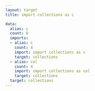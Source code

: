 ```yaml
---
layout: target
title: import collections as c

data:
  alias: c
  count: 8
  imports:
  - alias: c
    count: 4
    import: import collections as c
    target: collections
  - alias: col
    count: 4
    import: import collections as col
    target: collections
  target: collections
---
```

